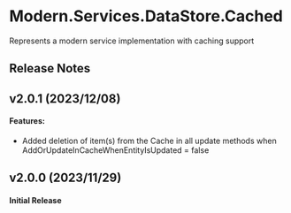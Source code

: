 # Modern.Services.DataStore.Cached
Represents a modern service implementation with caching support

## Release Notes

## v2.0.1 (2023/12/08)

#### Features:
* Added deletion of item(s) from the Cache in all update methods when AddOrUpdateInCacheWhenEntityIsUpdated = false


## v2.0.0 (2023/11/29)

#### Initial Release